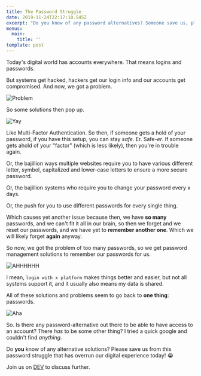 ```yaml
---
title: The Password Struggle
date: 2019-11-24T22:17:10.545Z
excerpt: "Do you know of any password alternatives? Someone save us, please! \U0001F62D"
menus:
  main:
    title: ''
template: post
---
```

Today's digital world has accounts everywhere. That means logins and passwords.

But systems get hacked, hackers get our login info and our accounts get compromised. And now, we got a problem.

![Problem](https://media.giphy.com/media/ZajGATIGCQFCE/giphy.gif)

So some solutions then pop up. 

![Yay](https://media.giphy.com/media/31lPv5L3aIvTi/giphy.gif)

Like Multi-Factor Authentication. So then, if someone gets a hold of your password, if you have this setup, you can stay _safe_. Er. Safe-_er_. If someone gets ahold of your "factor" (which is less likely), then you're in trouble again.

Or, the bajillion ways multiple websites require you to have various different letter, symbol, capitalized and lower-case letters to ensure a more secure password.

Or, the bajillion systems who require you to change your password every x days.

Or, the push for you to use different passwords for every single thing.

Which causes yet another issue because then, we have **so many** passwords, and we can't fit it all in our brain, so then we forget and we reset our passwords, and we have yet to **remember another one**. Which we will likely forget **again** anyway.

So now, we got the problem of too many passwords, so we get password management solutions to remember our passwords for us.

![AHHHHHH](https://media.giphy.com/media/KmTnUKop0AfFm/giphy.gif)

I mean, `login with x platform` makes things better and easier, but not all systems support it, and it usually also means my data is shared.

All of these solutions and problems seem to go back to **one thing**: passwords.

![Aha](https://media.giphy.com/media/3ohs7Ps45sznsObPMc/giphy.gif)

So. Is there any password-alternative out there to be able to have access to an account? There _has_ to be some other thing? I tried a quick google and couldn't find _anything_.

Do **you** know of any alternative solutions? Please save us from this password struggle that has overrun our digital experience today! :sob:

Join us on [DEV](https://dev.to/cristinaruth/the-password-struggle-4g1i) to discuss further.
